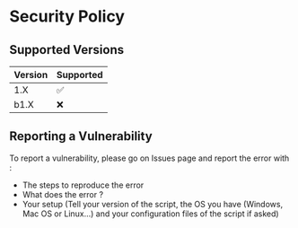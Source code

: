 # Security Policy

## Supported Versions

| Version | Supported          |
| ------- | ------------------ |
| 1.X     | :white_check_mark: |
| b1.X    | :x:                |

## Reporting a Vulnerability

To report a vulnerability, please go on Issues page and report the error with :
 - The steps to reproduce the error
 - What does the error ?
 - Your setup (Tell your version of the script, the OS you have (Windows, Mac OS or Linux...) and your configuration files of the script if asked)
